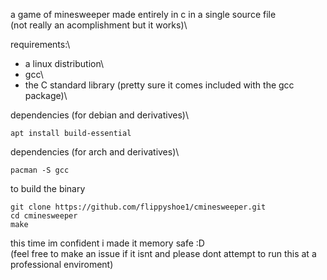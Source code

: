 a game of minesweeper made entirely in c in a single source file\
(not really an acomplishment but it works)\

requirements:\
- a linux distribution\
- gcc\
- the C standard library (pretty sure it comes included with the gcc package)\

dependencies (for debian and derivatives)\
```shell
apt install build-essential
```

dependencies (for arch and derivatives)\
```shell
pacman -S gcc
```

to build the binary
```shell
git clone https://github.com/flippyshoe1/cminesweeper.git
cd cminesweeper
make
```

this time im confident i made it memory safe :D\
(feel free to make an issue if it isnt and please dont attempt to run this at a professional enviroment)
